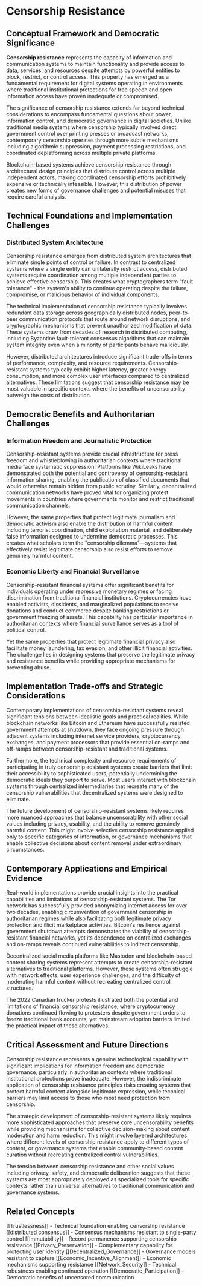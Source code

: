 
# Censorship Resistance

## Conceptual Framework and Democratic Significance

**Censorship resistance** represents the capacity of information and communication systems to maintain functionality and provide access to data, services, and resources despite attempts by powerful entities to block, restrict, or control access. This property has emerged as a fundamental requirement for digital systems operating in environments where traditional institutional protections for free speech and open information access have proven inadequate or compromised.

The significance of censorship resistance extends far beyond technical considerations to encompass fundamental questions about power, information control, and democratic governance in digital societies. Unlike traditional media systems where censorship typically involved direct government control over printing presses or broadcast networks, contemporary censorship operates through more subtle mechanisms including algorithmic suppression, payment processing restrictions, and coordinated deplatforming across multiple private platforms.

Blockchain-based systems achieve censorship resistance through architectural design principles that distribute control across multiple independent actors, making coordinated censorship efforts prohibitively expensive or technically infeasible. However, this distribution of power creates new forms of governance challenges and potential misuses that require careful analysis.

## Technical Foundations and Implementation Challenges

### Distributed System Architecture

Censorship resistance emerges from distributed system architectures that eliminate single points of control or failure. In contrast to centralized systems where a single entity can unilaterally restrict access, distributed systems require coordination among multiple independent parties to achieve effective censorship. This creates what cryptographers term "fault tolerance" - the system's ability to continue operating despite the failure, compromise, or malicious behavior of individual components.

The technical implementation of censorship resistance typically involves redundant data storage across geographically distributed nodes, peer-to-peer communication protocols that route around network disruptions, and cryptographic mechanisms that prevent unauthorized modification of data. These systems draw from decades of research in distributed computing, including Byzantine fault-tolerant consensus algorithms that can maintain system integrity even when a minority of participants behave maliciously.

However, distributed architectures introduce significant trade-offs in terms of performance, complexity, and resource requirements. Censorship-resistant systems typically exhibit higher latency, greater energy consumption, and more complex user interfaces compared to centralized alternatives. These limitations suggest that censorship resistance may be most valuable in specific contexts where the benefits of uncensorability outweigh the costs of distribution.

## Democratic Benefits and Authoritarian Challenges

### Information Freedom and Journalistic Protection

Censorship-resistant systems provide crucial infrastructure for press freedom and whistleblowing in authoritarian contexts where traditional media face systematic suppression. Platforms like WikiLeaks have demonstrated both the potential and controversy of censorship-resistant information sharing, enabling the publication of classified documents that would otherwise remain hidden from public scrutiny. Similarly, decentralized communication networks have proved vital for organizing protest movements in countries where governments monitor and restrict traditional communication channels.

However, the same properties that protect legitimate journalism and democratic activism also enable the distribution of harmful content including terrorist coordination, child exploitation material, and deliberately false information designed to undermine democratic processes. This creates what scholars term the "censorship dilemma"—systems that effectively resist legitimate censorship also resist efforts to remove genuinely harmful content.

### Economic Liberty and Financial Surveillance

Censorship-resistant financial systems offer significant benefits for individuals operating under repressive monetary regimes or facing discrimination from traditional financial institutions. Cryptocurrencies have enabled activists, dissidents, and marginalized populations to receive donations and conduct commerce despite banking restrictions or government freezing of assets. This capability has particular importance in authoritarian contexts where financial surveillance serves as a tool of political control.

Yet the same properties that protect legitimate financial privacy also facilitate money laundering, tax evasion, and other illicit financial activities. The challenge lies in designing systems that preserve the legitimate privacy and resistance benefits while providing appropriate mechanisms for preventing abuse.

## Implementation Trade-offs and Strategic Considerations

Contemporary implementations of censorship-resistant systems reveal significant tensions between idealistic goals and practical realities. While blockchain networks like Bitcoin and Ethereum have successfully resisted government attempts at shutdown, they face ongoing pressure through adjacent systems including internet service providers, cryptocurrency exchanges, and payment processors that provide essential on-ramps and off-ramps between censorship-resistant and traditional systems.

Furthermore, the technical complexity and resource requirements of participating in truly censorship-resistant systems create barriers that limit their accessibility to sophisticated users, potentially undermining the democratic ideals they purport to serve. Most users interact with blockchain systems through centralized intermediaries that recreate many of the censorship vulnerabilities that decentralized systems were designed to eliminate.

The future development of censorship-resistant systems likely requires more nuanced approaches that balance uncensorability with other social values including privacy, usability, and the ability to remove genuinely harmful content. This might involve selective censorship resistance applied only to specific categories of information, or governance mechanisms that enable collective decisions about content removal under extraordinary circumstances.

## Contemporary Applications and Empirical Evidence

Real-world implementations provide crucial insights into the practical capabilities and limitations of censorship-resistant systems. The Tor network has successfully provided anonymizing internet access for over two decades, enabling circumvention of government censorship in authoritarian regimes while also facilitating both legitimate privacy protection and illicit marketplace activities. Bitcoin's resilience against government shutdown attempts demonstrates the viability of censorship-resistant financial networks, yet its dependence on centralized exchanges and on-ramps reveals continued vulnerabilities to indirect censorship.

Decentralized social media platforms like Mastodon and blockchain-based content sharing systems represent attempts to create censorship-resistant alternatives to traditional platforms. However, these systems often struggle with network effects, user experience challenges, and the difficulty of moderating harmful content without recreating centralized control structures.

The 2022 Canadian trucker protests illustrated both the potential and limitations of financial censorship resistance, where cryptocurrency donations continued flowing to protesters despite government orders to freeze traditional bank accounts, yet mainstream adoption barriers limited the practical impact of these alternatives.

## Critical Assessment and Future Directions

Censorship resistance represents a genuine technological capability with significant implications for information freedom and democratic governance, particularly in authoritarian contexts where traditional institutional protections prove inadequate. However, the indiscriminate application of censorship resistance principles risks creating systems that protect harmful content alongside legitimate expression, while technical barriers may limit access to those who most need protection from censorship.

The strategic development of censorship-resistant systems likely requires more sophisticated approaches that preserve core uncensorability benefits while providing mechanisms for collective decision-making about content moderation and harm reduction. This might involve layered architectures where different levels of censorship resistance apply to different types of content, or governance systems that enable community-based content curation without recreating centralized control vulnerabilities.

The tension between censorship resistance and other social values including privacy, safety, and democratic deliberation suggests that these systems are most appropriately deployed as specialized tools for specific contexts rather than universal alternatives to traditional communication and governance systems.

## Related Concepts

[[Trustlessness]] - Technical foundation enabling censorship resistance
[[distributed consensus]] - Consensus mechanisms resistant to single-party control
[[Immutability]] - Record permanence supporting censorship resistance
[[Privacy_Preservation]] - Complementary capability for protecting user identity
[[Decentralized_Governance]] - Governance models resistant to capture
[[Economic_Incentive_Alignment]] - Economic mechanisms supporting resistance
[[Network_Security]] - Technical robustness enabling continued operation
[[Democratic_Participation]] - Democratic benefits of uncensored communication
